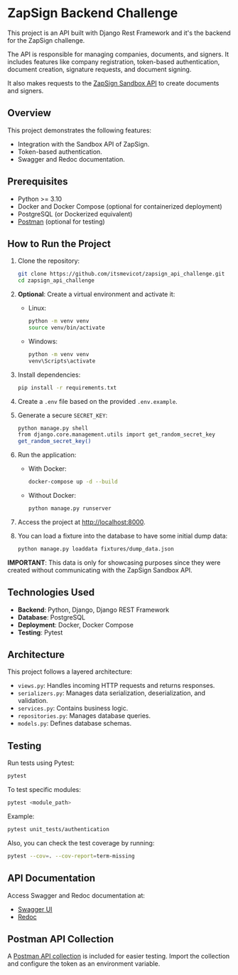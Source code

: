 
# ZapSign Backend Challenge

This project is an API built with Django Rest Framework and it's the backend for the ZapSign challenge.

The API is responsible for managing companies, documents, and signers. It includes features like company registration, token-based authentication, document creation, signature requests, and document signing.

It also makes requests to the [ZapSign Sandbox API](https://sandbox.app.zapsign.com.br/) to create documents and signers.

## Overview

This project demonstrates the following features:
- Integration with the Sandbox API of ZapSign.
- Token-based authentication.
- Swagger and Redoc documentation.


## Prerequisites

- Python >= 3.10
- Docker and Docker Compose (optional for containerized deployment)
- PostgreSQL (or Dockerized equivalent)
- [Postman](https://www.postman.com/downloads/) (optional for testing)

## How to Run the Project

1. Clone the repository:
   ```bash
   git clone https://github.com/itsmevicot/zapsign_api_challenge.git
   cd zapsign_api_challenge
   ```

2. **Optional**: Create a virtual environment and activate it:
   - Linux:
     ```bash
     python -m venv venv
     source venv/bin/activate
     ```
   - Windows:
     ```bash
     python -m venv venv
     venv\Scripts\activate
     ```

3. Install dependencies:
   ```bash
   pip install -r requirements.txt
   ```

4. Create a `.env` file based on the provided `.env.example`.

5. Generate a secure `SECRET_KEY`:
   ```bash
   python manage.py shell
   from django.core.management.utils import get_random_secret_key
   get_random_secret_key()
   ```

6. Run the application:
   - With Docker:
     ```bash
     docker-compose up -d --build
     ```
   - Without Docker:
     ```bash
     python manage.py runserver
     ```

7. Access the project at [http://localhost:8000](http://localhost:8000).

8. You can load a fixture into the database to have some initial dump data:
   ```bash
   python manage.py loaddata fixtures/dump_data.json
   ```
**IMPORTANT**: This data is only for showcasing purposes since they were created without communicating with the ZapSign Sandbox API.


## Technologies Used

- **Backend**: Python, Django, Django REST Framework
- **Database**: PostgreSQL
- **Deployment**: Docker, Docker Compose
- **Testing**: Pytest

## Architecture

This project follows a layered architecture:
- `views.py`: Handles incoming HTTP requests and returns responses.
- `serializers.py`: Manages data serialization, deserialization, and validation.
- `services.py`: Contains business logic.
- `repositories.py`: Manages database queries.
- `models.py`: Defines database schemas.

## Testing

Run tests using Pytest:
```bash
pytest
```
To test specific modules:
```bash
pytest <module_path>
```
Example:
```bash
pytest unit_tests/authentication
```

Also, you can check the test coverage by running:
```bash
pytest --cov=. --cov-report=term-missing
```

## API Documentation

Access Swagger and Redoc documentation at:
- [Swagger UI](http://localhost:8000/docs)
- [Redoc](http://localhost:8000/redoc)

## Postman API Collection

A [Postman API collection](zapsign-backend.postman_collection.json) is included for easier testing. Import the collection and configure the token as an environment variable.
